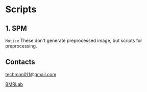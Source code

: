 # Scripts

## 1. SPM
   
   `Notice` These don't generate preprocessed image, but scripts for preprocessing.


## Contacts
techman011@gmail.com

[BMRLab](http://bmr.knu.ac.kr/)
